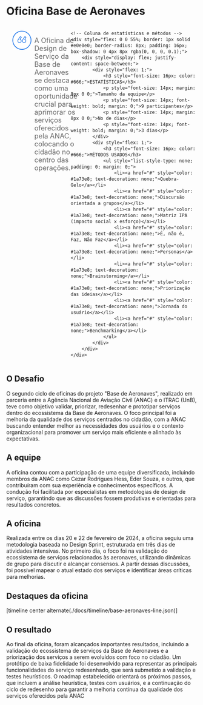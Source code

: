 # Oficina Base de Aeronaves



<div style="display: flex; justify-content: space-between;">
    <!-- Coluna da pergunta -->
    <div style="display: flex; align-items: center; padding: 16px; margin-right: 16px; flex: 1;">
        <img src="../assets/ic-quote.png" style="margin-right: 8px; align-self: flex-start;">
        <p style="font-size: 18px; color: #666; margin: 0; align-self: flex-start; padding-top: 15px;">A Oficina de Design de Serviço da Base de Aeronaves se destaca como uma oportunidade crucial para aprimorar os serviços oferecidos pela ANAC, colocando o cidadão no centro das operações.</p>
    </div>

    <!-- Coluna de estatísticas e métodos -->
    <div style="flex: 0 0 55%; border: 1px solid #e0e0e0; border-radius: 8px; padding: 16px; box-shadow: 0 4px 8px rgba(0, 0, 0, 0.1);">
        <div style="display: flex; justify-content: space-between;">
            <div style="flex: 1;">
                <h3 style="font-size: 16px; color: #666;">ESTATÍSTICAS</h3>
                <p style="font-size: 14px; margin: 8px 0 0;">Tamanho da equipe</p>
                <p style="font-size: 14px; font-weight: bold; margin: 0;">9 participantes</p>
                <p style="font-size: 14px; margin: 8px 0 0;">No de dias</p>
                <p style="font-size: 14px; font-weight: bold; margin: 0;">3 dias</p>
            </div>
            <div style="flex: 1;">
                <h3 style="font-size: 16px; color: #666;">MÉTODOS USADOS</h3>
                <ul style="list-style-type: none; padding: 0; margin: 0;">
                    <li><a href="#" style="color: #1a73e8; text-decoration: none;">Quebra-Gelo</a></li>
                    <li><a href="#" style="color: #1a73e8; text-decoration: none;">Discursão orientada a grupos</a></li>
                    <li><a href="#" style="color: #1a73e8; text-decoration: none;">Matriz IPA (impacto social x esforço)</a></li>
                    <li><a href="#" style="color: #1a73e8; text-decoration: none;">É, não é, Faz, Não Faz</a></li>
                    <li><a href="#" style="color: #1a73e8; text-decoration: none;">Personas</a></li>
                    <li><a href="#" style="color: #1a73e8; text-decoration: none;">Brainstorming</a></li>
                    <li><a href="#" style="color: #1a73e8; text-decoration: none;">Priorização das ideias</a></li>
                    <li><a href="#" style="color: #1a73e8; text-decoration: none;">Jornada do usuário</a></li>
                    <li><a href="#" style="color: #1a73e8; text-decoration: none;">Benchmarking</a></li>
                </ul>
            </div>
        </div>
    </div>
</div>







## O Desafio
O segundo ciclo de oficinas do projeto "Base de Aeronaves", realizado em parceria entre a Agência Nacional de Aviação Civil (ANAC) e o ITRAC (UnB), teve como objetivo validar, priorizar, redesenhar e prototipar serviços dentro do ecossistema da Base de Aeronaves. O foco principal foi a melhoria da qualidade dos serviços centrados no cidadão, com a ANAC buscando entender melhor as necessidades dos usuários e o contexto organizacional para promover um serviço mais eficiente e alinhado às expectativas.


## A equipe
A oficina contou com a participação de uma equipe diversificada, incluindo membros da ANAC como Cezar Rodrigues Hess, Eder Souza, e outros, que contribuíram com sua experiência e conhecimentos específicos. A condução foi facilitada por especialistas em metodologias de design de serviço, garantindo que as discussões fossem produtivas e orientadas para resultados concretos.


## A oficina
Realizada entre os dias 20 e 22 de fevereiro de 2024, a oficina seguiu uma metodologia baseada no Design Sprint, estruturada em três dias de atividades intensivas. No primeiro dia, o foco foi na validação do ecossistema de serviços relacionados às aeronaves, utilizando dinâmicas de grupo para discutir e alcançar consensos. A partir dessas discussões, foi possível mapear o atual estado dos serviços e identificar áreas críticas para melhorias.


## Destaques da oficina


[timeline center alternate(./docs/timeline/base-aeronaves-line.json)]


## O resultado
Ao final da oficina, foram alcançados importantes resultados, incluindo a validação do ecossistema de serviços da Base de Aeronaves e a priorização dos serviços a serem evoluídos com foco no cidadão. Um protótipo de baixa fidelidade foi desenvolvido para representar as principais funcionalidades do serviço redesenhado, que será submetido a validação e testes heurísticos. O roadmap estabelecido orientará os próximos passos, que incluem a análise heurística, testes com usuários, e a continuação do ciclo de redesenho para garantir a melhoria contínua da qualidade dos serviços oferecidos pela ANAC

